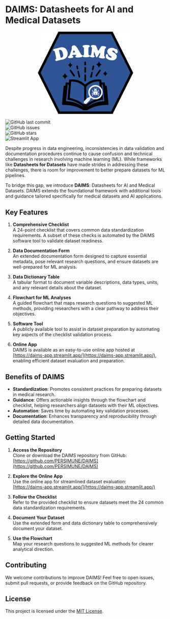 # DAIMS: Datasheets for AI and Medical Datasets  

<p align="center">
  <img src="https://github.com/PERSIMUNE/DAIMS/blob/main/DAIMSlogo.svg" alt="DAIMS Logo" width="300">
</p>  

![GitHub last commit](https://img.shields.io/github/last-commit/PERSIMUNE/DAIMS)  
![GitHub issues](https://img.shields.io/github/issues/PERSIMUNE/DAIMS)  
![GitHub stars](https://img.shields.io/github/stars/PERSIMUNE/DAIMS?style=social)  
![Streamlit App](https://img.shields.io/badge/Streamlit-App-brightgreen)  

Despite progress in data engineering, inconsistencies in data validation and documentation procedures continue to cause confusion and technical challenges in research involving machine learning (ML). While frameworks like **Datasheets for Datasets** have made strides in addressing these challenges, there is room for improvement to better prepare datasets for ML pipelines.  

To bridge this gap, we introduce **DAIMS**: Datasheets for AI and Medical Datasets. DAIMS extends the foundational framework with additional tools and guidance tailored specifically for medical datasets and AI applications.  

## Key Features  

1. **Comprehensive Checklist**  
   A 24-point checklist that covers common data standardization requirements. A subset of these checks is automated by the DAIMS software tool to validate dataset readiness.  

2. **Data Documentation Form**  
   An extended documentation form designed to capture essential metadata, pose relevant research questions, and ensure datasets are well-prepared for ML analysis.  

3. **Data Dictionary Table**  
   A tabular format to document variable descriptions, data types, units, and any relevant details about the dataset.  

4. **Flowchart for ML Analyses**  
   A guided flowchart that maps research questions to suggested ML methods, providing researchers with a clear pathway to address their objectives.  

5. **Software Tool**  
   A publicly available tool to assist in dataset preparation by automating key aspects of the checklist validation process.  

6. **Online App**  
   DAIMS is available as an easy-to-use online app hosted at [https://daims-app.streamlit.app/](https://daims-app.streamlit.app/), enabling efficient dataset evaluation and preparation.  

## Benefits of DAIMS  

- **Standardization**: Promotes consistent practices for preparing datasets in medical research.  
- **Guidance**: Offers actionable insights through the flowchart and checklist, helping researchers align datasets with their ML objectives.  
- **Automation**: Saves time by automating key validation processes.  
- **Documentation**: Enhances transparency and reproducibility through detailed data documentation.  

## Getting Started  

1. **Access the Repository**  
   Clone or download the DAIMS repository from GitHub:  
   [https://github.com/PERSIMUNE/DAIMS](https://github.com/PERSIMUNE/DAIMS)  

2. **Explore the Online App**  
   Use the online app for streamlined dataset evaluation:  
   [https://daims-app.streamlit.app/](https://daims-app.streamlit.app/)  

3. **Follow the Checklist**  
   Refer to the provided checklist to ensure datasets meet the 24 common data standardization requirements.  

4. **Document Your Dataset**  
   Use the extended form and data dictionary table to comprehensively document your dataset.  

5. **Use the Flowchart**  
   Map your research questions to suggested ML methods for clearer analytical direction.  

## Contributing  

We welcome contributions to improve DAIMS! Feel free to open issues, submit pull requests, or provide feedback on the GitHub repository.  

## License  

This project is licensed under the [MIT License](LICENSE).  

